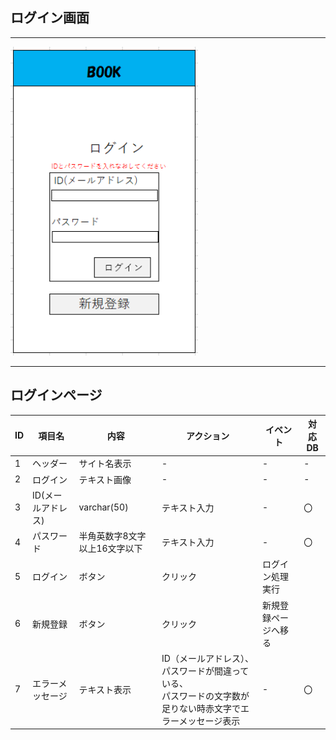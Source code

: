 ## ログイン画面
*****
<img src="img/login.png" width="300">

*****
## ログインページ
| ID | 項目名 | 内容 | アクション | イベント | 対応DB |
|----|------|-----|-----------|----------|--------|
|1   |ヘッダー|サイト名表示|-|-|-|
|2   |ログイン|テキスト画像|-|-|-|
|3   |ID(メールアドレス)|varchar(50)|テキスト入力|-|〇|
|4   |パスワード|半角英数字8文字以上16文字以下|テキスト入力　|-|〇|
|5   |ログイン|ボタン|クリック|ログイン処理実行||
|6   |新規登録|ボタン|クリック|新規登録ページへ移る||
|7   |エラーメッセージ|テキスト表示|ID（メールアドレス）、パスワードが間違っている、<br>パスワードの文字数が足りない時赤文字でエラーメッセージ表示|-|〇|

